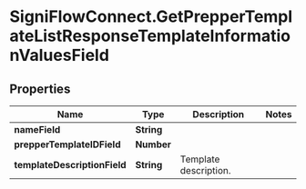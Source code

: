 # SigniFlowConnect.GetPrepperTemplateListResponseTemplateInformationValuesField

## Properties

Name | Type | Description | Notes
------------ | ------------- | ------------- | -------------
**nameField** | **String** |  | 
**prepperTemplateIDField** | **Number** |  | 
**templateDescriptionField** | **String** | Template description. | 


